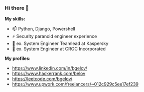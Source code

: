 ### Hi there 👋

**My skills:**  
- 📫 Python, Django, Powershell
- ⚡ Security paranoid engineer experience
- 🔭 ex. System Engineer Teamlead at Kaspersky
- 🔭 ex. System Engineer at CROC Incorporated

**My profiles:**
- https://www.linkedin.com/in/bgelov/
- https://www.hackerrank.com/belov
- https://leetcode.com/bgelov/
- https://www.upwork.com/freelancers/~012c929c5ee17ef239
